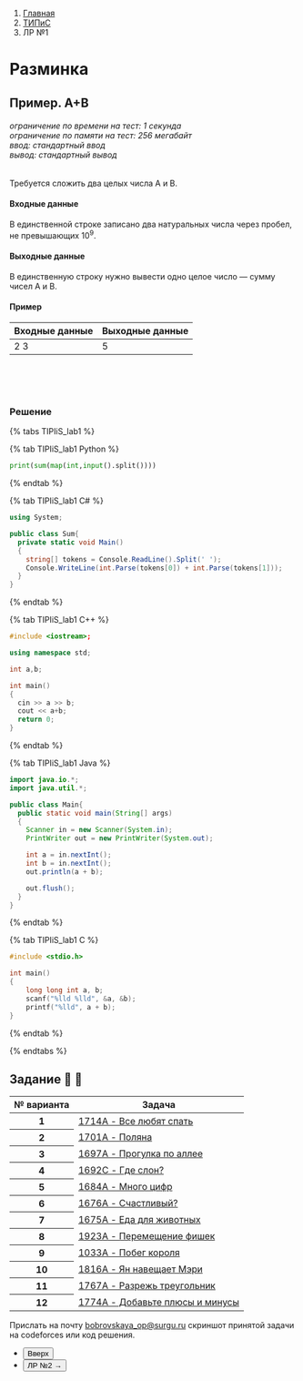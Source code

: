 <ol class="breadcrumb">
  <li class="breadcrumb-item"><a href="{{ site.baseurl }}">Главная</a></li>
  <li class="breadcrumb-item"><a href="{{ site.baseurl }}/TIPiS/index.html">ТИПиС</a></li>
  <li class="breadcrumb-item active">ЛР №1</li>
</ol>

<nav>
  <ul></ul>
</nav>

# Разминка

## Пример. А+В

###### ограничение по времени на тест: 1 секунда<br>ограничение по памяти на тест: 256 мегабайт<br>ввод: стандартный ввод<br>вывод: стандартный вывод<br>

Требуется сложить два целых числа А и В.

#### Входные данные

В единственной строке записано два натуральных числа через пробел, не превышающих $10^9$.

#### Выходные данные

В единственную строку нужно вывести одно целое число — сумму чисел А и В.

#### Пример

<table class="table table-hover">
  <thead>
    <tr>
      <th scope="col">Входные данные</th>
      <th scope="col">Выходные данные</th>
    </tr>
  </thead>
  <tbody>
    <tr>
      <td>2 3</td>
      <td>5</td>
    </tr>
  </tbody>
</table>

<br><br><br>

### Решение

{% tabs TIPIiS_lab1 %}

{% tab TIPIiS_lab1 Python %}
``` python
print(sum(map(int,input().split())))
```
{% endtab %}

{% tab TIPIiS_lab1 C# %}

``` csharp
using System;

public class Sum{
  private static void Main()
  {
    string[] tokens = Console.ReadLine().Split(' ');
    Console.WriteLine(int.Parse(tokens[0]) + int.Parse(tokens[1]));
  }
}
```
{% endtab %}

{% tab TIPIiS_lab1 C++ %}

``` cpp
#include <iostream>;

using namespace std;

int a,b;

int main()
{
  cin >> a >> b;
  cout << a+b;
  return 0;
}
```
{% endtab %}

{% tab TIPIiS_lab1 Java %}

``` java
import java.io.*;
import java.util.*;

public class Main{
  public static void main(String[] args)
  {
    Scanner in = new Scanner(System.in);
    PrintWriter out = new PrintWriter(System.out);

    int a = in.nextInt();
    int b = in.nextInt();
    out.println(a + b);

    out.flush();
  }
}
```
{% endtab %}

{% tab TIPIiS_lab1 C %}

```c 
#include <stdio.h>

int main()
{
    long long int a, b;
    scanf("%lld %lld", &a, &b);
    printf("%lld", a + b);
}
```
{% endtab %}

{% endtabs %}


## Задание 📑 🐾

<div class="table-responsive">
 <table class="table table-hover border-primary table-bordered">
   <thead>
     <tr class="table-dark">
       <th scope="col">№ варианта</th>
       <th scope="col">Задача</th>
     </tr>
   </thead>
   <tbody>
     <tr>
       <th scope="row">1</th>
       <td><a href="http://codeforces.com/problemset/problem/1714/A" target="_blank">1714A - Все любят спать</a></td>
     </tr>
     <tr>
       <th scope="row">2</th>
       <td><a href="https://codeforces.com/problemset/problem/1701/A" target="_blank">1701A - Поляна</a></td>
     </tr>
     <tr>
       <th scope="row">3</th>
       <td><a href="http://codeforces.com/problemset/problem/1697/A" target="_blank">1697A - Прогулка по аллее</a></td>
     </tr>
     <tr>
       <th scope="row">4</th>
       <td><a href="http://codeforces.com/problemset/problem/1692/C" target="_blank">1692C - Где слон?</a></td>
     </tr>
     <tr>
       <th scope="row">5</th>
       <td><a href="http://codeforces.com/problemset/problem/1684/A" target="_blank">1684A - Много цифр</a></td>
     </tr>
     <tr>
       <th scope="row">6</th>
       <td><a href=" http://codeforces.com/problemset/problem/1676/A" target="_blank">1676A - Счастливый?</a></td>
     </tr>
     <tr>
       <th scope="row">7</th>
       <td><a href="http://codeforces.com/problemset/problem/1675/A" target="_blank">1675A - Еда для животных</a></td>
     </tr>
     <tr>
       <th scope="row">8</th>
       <td><a href="https://codeforces.com/contest/1923/problem/A" target="_blank">1923A - Перемещение фишек</a></td>
     </tr>
     <tr>
       <th scope="row">9</th>
       <td><a href="https://codeforces.com/contest/1033/problem/A" target="_blank">1033A - Побег короля</a></td>
     </tr>
     <tr>
       <th scope="row">10</th>
       <td><a href="https://codeforces.com/contest/1816/problem/A" target="_blank">1816A - Ян навещает Мэри</a></td>
     </tr>
     <tr>
       <th scope="row">11</th>
       <td><a href="https://codeforces.com/contest/1767/problem/A" target="_blank">1767A - Разрежь треугольник</a></td>
     </tr>
     <tr>
       <th scope="row">12</th>
       <td><a href="https://codeforces.com/contest/1774/problem/A" target="_blank">1774A - Добавьте плюсы и минусы</a></td>
     </tr>
    </tbody>
</table>
</div>

Прислать на почту bobrovskaya_op@surgu.ru скриншот принятой задачи на codeforces или код решения.

 <div class="row">
   <div class="col-lg-12">
     <ul class="list-unstyled">
       <li class="float-end">
         <button type="button" class="btn btn-outline-primary" onclick="window.location.href='#разминка';">Вверх</button>
       </li>
       <li class="float-end">
         <button type="button" class="btn btn-primary" onclick="window.location.href='{{ site.baseurl }}/TIPiS/labs/lab2.html';">ЛР №2 →</button>
       </li>
     </ul>
   </div>
 </div>
